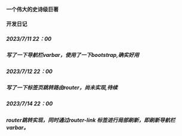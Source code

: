 #### 一个伟大的史诗级巨著

#### 开发日记
##### 2023/7/11 22：00 
#####  写了一下导航栏varbar，使用了一下bootstrap,确实好用
##### 2023/7/12 22：00
##### 写了一下标签页跳转路由router，尚未实现,待续
##### 2023/7/14 22：00 
##### router跳转实现，同时通过router-link 标签进行局部刷新，即刷新导航栏varbar。

